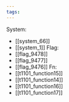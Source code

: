 ```yaml
---
tags:
---
```

System:
- [[system_66]]
- [[system_1]]
Flag:
- [[flag_9478]]
- [[flag_9477]]
- [[flag_9476]]
Fn:
- [[t1101_function15]]
- [[t1101_function14]]
- [[t1101_function16]]
- [[t1101_function17]]
